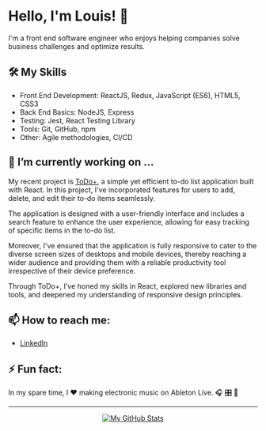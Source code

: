 # Hello, I'm Louis! 👋

I'm a front end software engineer who enjoys helping companies solve business challenges and optimize results. 

## 🛠️ My Skills

- Front End Development: ReactJS, Redux, JavaScript (ES6), HTML5, CSS3
- Back End Basics: NodeJS, Express
- Testing: Jest, React Testing Library
- Tools: Git, GitHub, npm
- Other: Agile methodologies, CI/CD

## 🔭 I’m currently working on ...

My recent project is [ToDo+](https://viewsdevelop.github.io/to-do-plus/), a simple yet efficient to-do list application built with React. In this project, I've incorporated features for users to add, delete, and edit their to-do items seamlessly. 

The application is designed with a user-friendly interface and includes a search feature to enhance the user experience, allowing for easy tracking of specific items in the to-do list. 

Moreover, I've ensured that the application is fully responsive to cater to the diverse screen sizes of desktops and mobile devices, thereby reaching a wider audience and providing them with a reliable productivity tool irrespective of their device preference.

Through ToDo+, I've honed my skills in React, explored new libraries and tools, and deepened my understanding of responsive design principles.


## 📫 How to reach me:

- [LinkedIn](https://www.linkedin.com/in/lmmedina/)

## ⚡ Fun fact:

In my spare time, I ❤️ making electronic music on Ableton Live. 🎧 🎛️ 📀 

---

<div align="center">

[![My GitHub Stats](https://github-readme-stats.vercel.app/api?username=viewsdevelop&show_icons=true&theme=tokyonight)](https://github.com/anuraghazra/github-readme-stats)

</div>
